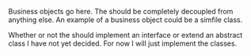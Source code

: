 Business objects go here. The should be completely decoupled from anything else. An example of a business object could be a simfile class.

Whether or not the should implement an interface or extend an abstract class I have not yet decided. For now I will just implement the classes.
